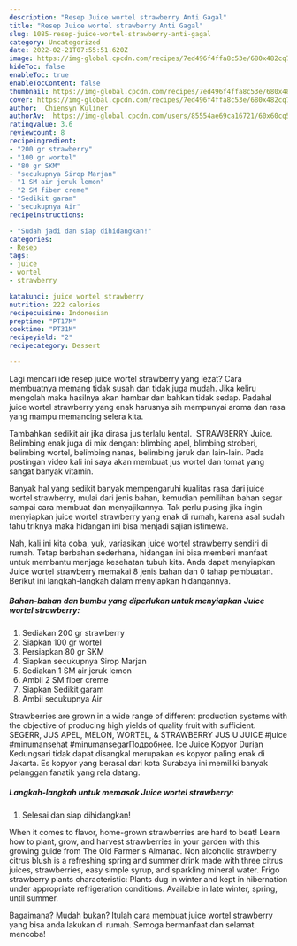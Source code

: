 ```yaml
---
description: "Resep Juice wortel strawberry Anti Gagal"
title: "Resep Juice wortel strawberry Anti Gagal"
slug: 1085-resep-juice-wortel-strawberry-anti-gagal
category: Uncategorized
date: 2022-02-21T07:55:51.620Z
image: https://img-global.cpcdn.com/recipes/7ed496f4ffa8c53e/680x482cq70/juice-wortel-strawberry-foto-resep-utama.jpg
hideToc: false
enableToc: true
enableTocContent: false
thumbnail: https://img-global.cpcdn.com/recipes/7ed496f4ffa8c53e/680x482cq70/juice-wortel-strawberry-foto-resep-utama.jpg
cover: https://img-global.cpcdn.com/recipes/7ed496f4ffa8c53e/680x482cq70/juice-wortel-strawberry-foto-resep-utama.jpg
author:  Chiensyn Kuliner
authorAv:  https://img-global.cpcdn.com/users/85554ae69ca16721/60x60cq50/avatar.jpg
ratingvalue: 3.6
reviewcount: 8
recipeingredient:
- "200 gr strawberry"
- "100 gr wortel"
- "80 gr SKM"
- "secukupnya Sirop Marjan"
- "1 SM air jeruk lemon"
- "2 SM fiber creme"
- "Sedikit garam"
- "secukupnya Air"
recipeinstructions:

- "Sudah jadi dan siap dihidangkan!"
categories:
- Resep
tags:
- juice
- wortel
- strawberry

katakunci: juice wortel strawberry 
nutrition: 222 calories
recipecuisine: Indonesian
preptime: "PT17M"
cooktime: "PT31M"
recipeyield: "2"
recipecategory: Dessert

---
```



Lagi mencari ide resep juice wortel strawberry yang lezat? Cara membuatnya memang tidak susah dan tidak juga mudah. Jika keliru mengolah maka hasilnya akan hambar dan bahkan tidak sedap. Padahal juice wortel strawberry yang enak harusnya sih mempunyai aroma dan rasa yang mampu memancing selera kita.


Tambahkan sedikit air jika dirasa jus terlalu kental. ⁣ STRAWBERRY Juice. Belimbing enak juga di mix dengan: blimbing apel, blimbing stroberi, belimbing wortel, belimbing nanas, belimbing jeruk dan lain-lain. Pada postingan video kali ini saya akan membuat jus wortel dan tomat yang sangat banyak vitamin.

Banyak hal yang sedikit banyak mempengaruhi kualitas rasa dari juice wortel strawberry, mulai dari jenis bahan, kemudian pemilihan bahan segar sampai cara membuat dan menyajikannya. Tak perlu pusing jika ingin menyiapkan juice wortel strawberry yang enak di rumah, karena asal sudah tahu triknya maka hidangan ini bisa menjadi sajian istimewa.


Nah, kali ini kita coba, yuk, variasikan juice wortel strawberry sendiri di rumah. Tetap berbahan sederhana, hidangan ini bisa memberi manfaat untuk membantu menjaga kesehatan tubuh kita. Anda dapat menyiapkan Juice wortel strawberry memakai 8 jenis bahan dan 0 tahap pembuatan. Berikut ini langkah-langkah dalam menyiapkan hidangannya.

<!--inarticleads1-->

##### Bahan-bahan dan bumbu yang diperlukan untuk menyiapkan Juice wortel strawberry:

1. Sediakan 200 gr strawberry
1. Siapkan 100 gr wortel
1. Persiapkan 80 gr SKM
1. Siapkan secukupnya Sirop Marjan
1. Sediakan 1 SM air jeruk lemon
1. Ambil 2 SM fiber creme
1. Siapkan Sedikit garam
1. Ambil secukupnya Air


Strawberries are grown in a wide range of different production systems with the objective of producing high yields of quality fruit with sufficient. SEGERR, JUS APEL, MELON, WORTEL, &amp; STRAWBERRY JUS U JUICE #juice #minumansehat #minumansegarПодробнее. Ice Juice Kopyor Durian Kedungsari tidak dapat disangkal merupakan es kopyor paling enak di Jakarta. Es kopyor yang berasal dari kota Surabaya ini memiliki banyak pelanggan fanatik yang rela datang. 

<!--inarticleads2-->

##### Langkah-langkah untuk memasak Juice wortel strawberry:


1. Selesai dan siap dihidangkan!

When it comes to flavor, home-grown strawberries are hard to beat! Learn how to plant, grow, and harvest strawberries in your garden with this growing guide from The Old Farmer&#39;s Almanac. Non alcoholic strawberry citrus blush is a refreshing spring and summer drink made with three citrus juices, strawberries, easy simple syrup, and sparkling mineral water. Frigo strawberry plants characteristic: Plants dug in winter and kept in hibernation under appropriate refrigeration conditions. Available in late winter, spring, until summer. 

Bagaimana? Mudah bukan? Itulah cara membuat juice wortel strawberry yang bisa anda lakukan di rumah. Semoga bermanfaat dan selamat mencoba!
